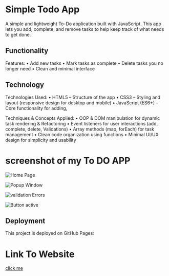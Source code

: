 # Simple Todo App

A simple and lightweight To-Do application built with JavaScript. This app lets you add, complete, and remove tasks to help keep track of what needs to get done.

## Functionality

Features:
• Add new tasks
• Mark tasks as complete
• Delete tasks you no longer need
• Clean and minimal interface

## Technology

Technologies Used:
• HTML5 – Structure of the app
• CSS3 – Styling and layout (responsive design for desktop and mobile)
• JavaScript (ES6+) – Core functionality for adding,

Techniques & Concepts Applied:
• OOP & DOM manipulation for dynamic task rendering & Refactoring
• Event listeners for user interactions (add, complete, delete, Validations)
• Array methods (map, forEach) for task management
• Clean code organization using functions
• Minimal UI/UX design for simplicity and usability

# screenshot of my To DO APP

![Home Page](<Screenshot 2025-09-30 at 11.15.39 PM.png>)

![Popup Window](<Screenshot 2025-09-30 at 11.59.28 PM.png>)

![validation Errors](<Screenshot 2025-10-01 at 12.00.34 AM.png>)

![Button active](<Screenshot 2025-10-01 at 12.00.50 AM.png>)

## Deployment

This project is deployed on GitHub Pages:

# Link To Website

[click me ](https://reyesenterprise.github.io/se_project_todo-app/)
